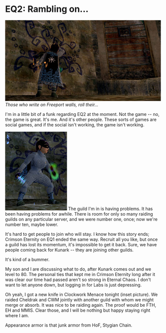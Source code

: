 # EQ2: Rambling on...

![](../uploads/2007/11/graffiti.jpg)  
*Those who write on Freeport walls, roll their...*



I'm in a little bit of a funk regarding EQ2 at the moment. Not the game -- no, the game is great. It's me. And it's other people. These sorts of games are social games, and if the social isn't working, the game isn't working.

![](../uploads/2007/11/newdagger.jpg) The guild I'm in is having problems. It has been having problems for awhile. There is room for only so many raiding guilds on any particular server, and we were number one, once; now we're number ten, maybe lower.

It's hard to get people to join who will stay. I know how this story ends; Crimson Eternity on EQ1 ended the same way. Recruit all you like, but once a guild has lost its momentum, it's impossible to get it back. Sure, we have people coming back for Kunark -- they are joining other guilds.

It's kind of a bummer.

My son and I are discussing what to do, after Kunark comes out and we level to 80. The personal ties that kept me in Crimson Eternity long after it was clear our time had passed aren't so strong in Eternal Chaos. I don't want to let anyone down, but logging in for Labs is just depressing.

Oh yeah, I got a new knife in Clockwork Menace tonight (inset picture). We raided Cheldrak and CWM jointly with another guild with whom we might merge or absorb. It was nice to be raiding again. The proof would be FTH, EH and MMIS. Clear those, and I will be nothing but happy staying right where I am.

Appearance armor is that junk armor from HoF, Stygian Chain.


